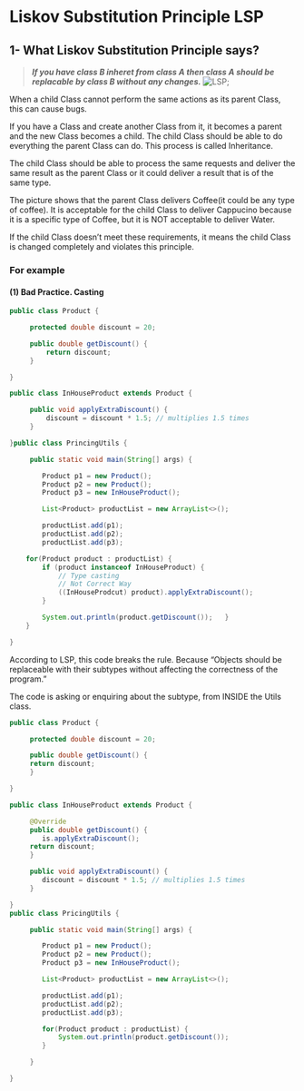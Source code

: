 # Liskov Substitution Principle LSP

## 1- What Liskov Substitution Principle says?

> **_If you have class B inheret from class A then class A should be replacable by class B without any changes._**
> ![LSP](https://miro.medium.com/v2/resize:fit:2000/format:webp/1*yKk2XKJaCLNlDxQMx1r55Q.png);

When a child Class cannot perform the same actions as its parent Class, this can cause bugs.

If you have a Class and create another Class from it, it becomes a parent and the new Class becomes a child. The child Class should be able to do everything the parent Class can do. This process is called Inheritance.

The child Class should be able to process the same requests and deliver the same result as the parent Class or it could deliver a result that is of the same type.

The picture shows that the parent Class delivers Coffee(it could be any type of coffee). It is acceptable for the child Class to deliver Cappucino because it is a specific type of Coffee, but it is NOT acceptable to deliver Water.

If the child Class doesn’t meet these requirements, it means the child Class is changed completely and violates this principle.

### For example

#### (1) Bad Practice. Casting

```java
public class Product {

     protected double discount = 20;

     public double getDiscount() {
         return discount;
     }

}

public class InHouseProduct extends Product {

     public void applyExtraDiscount() {
         discount = discount * 1.5; // multiplies 1.5 times
     }

}public class PrincingUtils {

     public static void main(String[] args) {

        Product p1 = new Product();
        Product p2 = new Product();
        Product p3 = new InHouseProduct();

        List<Product> productList = new ArrayList<>();

        productList.add(p1);
        productList.add(p2);
        productList.add(p3);

	for(Product product : productList) {
	    if (product instanceof InHouseProduct) {
            // Type casting
            // Not Correct Way
            ((InHouseProdcut) product).applyExtraDiscount();
	    }

        System.out.println(product.getDiscount());	 }
    }

}
```

According to LSP, this code breaks the rule. Because “Objects should be replaceable with their subtypes without affecting the correctness of the program.”

The code is asking or enquiring about the subtype, from INSIDE the Utils class.

```java
public class Product {

     protected double discount = 20;

     public double getDiscount() {
	 return discount;
     }

}

public class InHouseProduct extends Product {

     @Override
     public double getDiscount() {
	    is.applyExtraDiscount();
	 return discount;
     }

     public void applyExtraDiscount() {
	    discount = discount * 1.5; // multiplies 1.5 times
     }

}
public class PricingUtils {

     public static void main(String[] args) {

        Product p1 = new Product();
        Product p2 = new Product();
        Product p3 = new InHouseProduct();

        List<Product> productList = new ArrayList<>();

        productList.add(p1);
        productList.add(p2);
        productList.add(p3);

        for(Product product : productList) {
            System.out.println(product.getDiscount());
        }

     }

}
```
